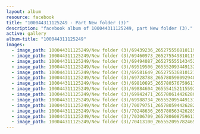 ```yaml
---
layout: album
resource: facebook
title: "100044311125249 - Part New folder (3)"
description: "facebook album of 100044311125249, part New folder (3)."
active: gallery
album-title: "100044311125249"
images:
  - image_path: 100044311125249/New folder (3)/69439236_2652755568101191_6069410378389913600_n.jpg
  - image_path: 100044311125249/New folder (3)/69460973_2652755498101198_2820475452433367040_n.jpg
  - image_path: 100044311125249/New folder (3)/69494087_2652755551434526_3286298495731892224_n.jpg
  - image_path: 100044311125249/New folder (3)/69519506_2655520934491321_7888000957169008640_n.jpg
  - image_path: 100044311125249/New folder (3)/69581649_2652755368101211_2441282977531953152_n.jpg
  - image_path: 100044311125249/New folder (3)/69728788_2657805980929483_8725976869351981056_n.jpg
  - image_path: 100044311125249/New folder (3)/69810695_2657805767596171_2305076855767564288_n.jpg
  - image_path: 100044311125249/New folder (3)/69884604_2655541521155929_7718561100022677504_n.jpg
  - image_path: 100044311125249/New folder (3)/69942471_2657806144262800_2266058319128952832_n.jpg
  - image_path: 100044311125249/New folder (3)/69988734_2655520954491319_5995132226130411520_n.jpg
  - image_path: 100044311125249/New folder (3)/70079751_2657805944262820_1458473775921102848_n.jpg
  - image_path: 100044311125249/New folder (3)/70248636_2657805634262851_8218793028999970816_n.jpg
  - image_path: 100044311125249/New folder (3)/70306709_2657806087596139_6237642422013132800_n.jpg
  - image_path: 100044311125249/New folder (3)/70413100_2655520957824652_8949088398765719552_n.jpg
---
```

